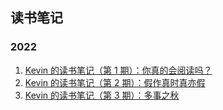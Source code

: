 ## 读书笔记

### 2022

1. [Kevin 的读书笔记（第 1 期）：你真的会阅读吗？](https://github.com/Kevin-free/blog/issues/1)
2. [Kevin 的读书笔记（第 2 期）：假作真时真亦假](https://github.com/Kevin-free/blog/issues/2)
3. [Kevin 的读书笔记（第 3 期）：多事之秋](https://github.com/Kevin-free/blog/issues/3)
